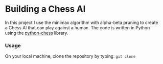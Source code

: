 # Building a Chess AI

In this project I use the minimax algorithm with alpha-beta pruning to create a Chess AI that can play
against a human. The code is written in Python using the [python-chess](https://python-chess.readthedocs.io/en/latest/) library.

### Usage
On your local machine, clone the repository by typing:
`git clone `




